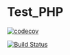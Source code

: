 # Test_PHP


[![codecov](https://codecov.io/gh/melireddy/Test_PHP/branch/main/graph/badge.svg)](https://codecov.io/gh/melireddy/Test_PHP)

[![Build Status](https://travis-ci.com/melireddy/Test_PHP.svg?branch=main)](https://travis-ci.com/melireddy/Test_PHP)
